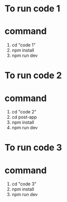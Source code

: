 ﻿# To run code 1

# command

1. cd "code 1"
2. npm install
3. npm run dev

# To run code 2

# command

1. cd "code 2"
2. cd post-app
3. npm install
4. npm run dev

# To run code 3

# command

1. cd "code 3"
2. npm install
3. npm run dev
